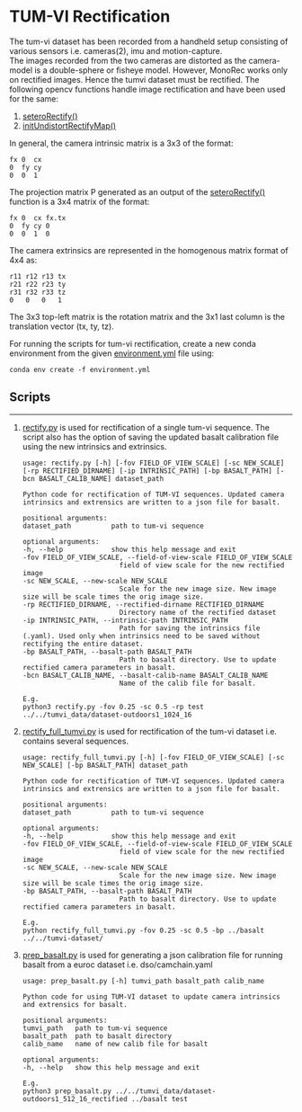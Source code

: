 # TUM-VI Rectification

The tum-vi dataset has been recorded from a handheld setup consisting of various sensors i.e. cameras(2), imu and motion-capture.  
The images recorded from the two cameras are distorted as the camera-model is a double-sphere or fisheye model. However, MonoRec works only on rectified images. Hence the tumvi dataset must be rectified. The following opencv functions handle image rectification and have been used for the same:  
1. [seteroRectify()](https://docs.opencv.org/3.4/db/d58/group__calib3d__fisheye.html#gac1af58774006689056b0f2ef1db55ecc)
2. [initUndistortRectifyMap()](https://docs.opencv.org/3.4/db/d58/group__calib3d__fisheye.html#ga0d37b45f780b32f63ed19c21aa9fd333)

In general, the camera intrinsic matrix is a 3x3 of the format:
```
fx 0  cx
0  fy cy
0  0  1
```  

The projection matrix P generated as an output of the [seteroRectify()](https://docs.opencv.org/3.4/db/d58/group__calib3d__fisheye.html#gac1af58774006689056b0f2ef1db55ecc) function is a 3x4 matrix of the format:
```
fx 0  cx fx.tx
0  fy cy 0
0  0  1  0
```  

The camera extrinsics are represented in the homogenous matrix format of 4x4 as:
```
r11 r12 r13 tx 
r21 r22 r23 ty 
r31 r32 r33 tz
0   0   0   1 
```  
The 3x3 top-left matrix is the rotation matrix and the 3x1 last column is the translation vector (tx, ty, tz).  

For running the scripts for tum-vi rectification, create a new conda environment from the given [environment.yml](euroc-preparation/tumvi/tumvi_rectification/environment.yml) file using:
```
conda env create -f environment.yml
```

## Scripts
--- 

1. [rectify.py](rectify.py) is used for rectification of a single tum-vi sequence. The script also has the option of saving the updated basalt calibration file using the new intrinsics and extrinsics.
    ```
    usage: rectify.py [-h] [-fov FIELD_OF_VIEW_SCALE] [-sc NEW_SCALE] [-rp RECTIFIED_DIRNAME] [-ip INTRINSIC_PATH] [-bp BASALT_PATH] [-bcn BASALT_CALIB_NAME] dataset_path

    Python code for rectification of TUM-VI sequences. Updated camera intrinsics and extrensics are written to a json file for basalt.

    positional arguments:
    dataset_path          path to tum-vi sequence

    optional arguments:
    -h, --help            show this help message and exit
    -fov FIELD_OF_VIEW_SCALE, --field-of-view-scale FIELD_OF_VIEW_SCALE
                            field of view scale for the new rectified image
    -sc NEW_SCALE, --new-scale NEW_SCALE
                            Scale for the new image size. New image size will be scale times the orig image size.
    -rp RECTIFIED_DIRNAME, --rectified-dirname RECTIFIED_DIRNAME
                            Directory name of the rectified dataset
    -ip INTRINSIC_PATH, --intrinsic-path INTRINSIC_PATH
                            Path for saving the intrinsics file (.yaml). Used only when intrinsics need to be saved without rectifying the entire dataset.
    -bp BASALT_PATH, --basalt-path BASALT_PATH
                            Path to basalt directory. Use to update rectified camera parameters in basalt.
    -bcn BASALT_CALIB_NAME, --basalt-calib-name BASALT_CALIB_NAME
                            Name of the calib file for basalt.

    E.g.
    python3 rectify.py -fov 0.25 -sc 0.5 -rp test ../../tumvi_data/dataset-outdoors1_1024_16
    ```  

2. [rectify_full_tumvi.py](rectify_full_tumvi.py) is used for rectification of the tum-vi dataset i.e. contains several sequences.
    ```
    usage: rectify_full_tumvi.py [-h] [-fov FIELD_OF_VIEW_SCALE] [-sc NEW_SCALE] [-bp BASALT_PATH] dataset_path

    Python code for rectification of TUM-VI sequences. Updated camera intrinsics and extrensics are written to a json file for basalt.

    positional arguments:
    dataset_path          path to tum-vi sequence

    optional arguments:
    -h, --help            show this help message and exit
    -fov FIELD_OF_VIEW_SCALE, --field-of-view-scale FIELD_OF_VIEW_SCALE
                            field of view scale for the new rectified image
    -sc NEW_SCALE, --new-scale NEW_SCALE
                            Scale for the new image size. New image size will be scale times the orig image size.
    -bp BASALT_PATH, --basalt-path BASALT_PATH
                            Path to basalt directory. Use to update rectified camera parameters in basalt.

    E.g.
    python rectify_full_tumvi.py -fov 0.25 -sc 0.5 -bp ../basalt ../../tumvi-dataset/
    ```  

3. [prep_basalt.py](prep_basalt.py) is used for generating a json calibration file for running basalt from a euroc dataset i.e. dso/camchain.yaml
    ```
    usage: prep_basalt.py [-h] tumvi_path basalt_path calib_name

    Python code for using TUM-VI dataset to update camera intrinsics and extrensics for basalt.

    positional arguments:
    tumvi_path   path to tum-vi sequence
    basalt_path  path to basalt directory
    calib_name   name of new calib file for basalt

    optional arguments:
    -h, --help   show this help message and exit

    E.g.
    python3 prep_basalt.py ../../tumvi_data/dataset-outdoors1_512_16_rectified ../basalt test
    ```
